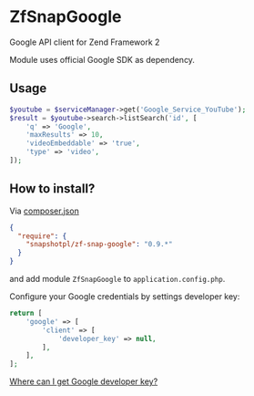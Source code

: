 # ZfSnapGoogle
Google API client for Zend Framework 2

Module uses official Google SDK as dependency.

## Usage

```php
$youtube = $serviceManager->get('Google_Service_YouTube');
$result = $youtube->search->listSearch('id', [
    'q' => 'Google',
    'maxResults' => 10,
    'videoEmbeddable' => 'true',
    'type' => 'video',
]);
```

## How to install?

Via [composer.json](https://getcomposer.org/)
```json
{
  "require": {
    "snapshotpl/zf-snap-google": "0.9.*"
  }
}
```

and add module `ZfSnapGoogle` to `application.config.php`.

Configure your Google credentials by settings developer key:

```php
return [
    'google' => [
        'client' => [
            'developer_key' => null,
        ],
    ],
];
```

[Where can I get Google developer key?](https://code.google.com/apis/console)
